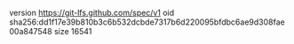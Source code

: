 version https://git-lfs.github.com/spec/v1
oid sha256:dd1f17e39b810b3c6b532dcbde7317b6d220095bfdbc6ae9d308fae00a847548
size 16541
